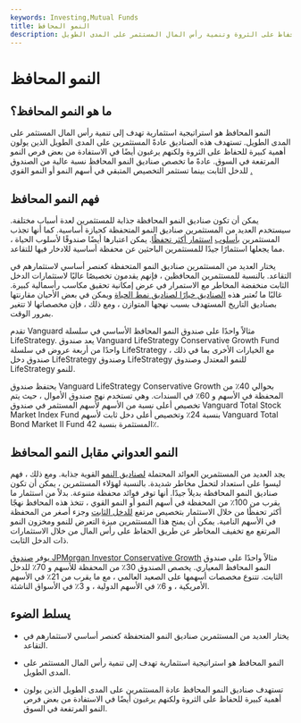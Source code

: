 ```yaml
---
keywords: Investing,Mutual Funds
title: النمو المحافظ
description: النمو المحافظ هو استراتيجية استثمارية تهدف إلى الحفاظ على الثروة وتنمية رأس المال المستثمر على المدى الطويل.
---
```


# النمو المحافظ
## ما هو النمو المحافظ؟

النمو المحافظ هو استراتيجية استثمارية تهدف إلى تنمية رأس المال المستثمر على المدى الطويل. تستهدف هذه الصناديق عادةً المستثمرين على المدى الطويل الذين يولون أهمية كبيرة للحفاظ على الثروة ولكنهم يرغبون أيضًا في الاستفادة من بعض فرص النمو المرتفعة في السوق. عادةً ما تخصص صناديق النمو المحافظ نسبة عالية من الصندوق للدخل الثابت بينما تستثمر التخصيص المتبقي في أسهم النمو أو النمو القوي [.](/growthstock)

## فهم النمو المحافظ

يمكن أن تكون صناديق النمو المحافظة جذابة للمستثمرين لعدة أسباب مختلفة. سيستخدم العديد من المستثمرين صناديق النمو المتحفظة كحيازة أساسية. كما أنها تجذب المستثمرين [بأسلوب](/investmentstyle) [استثمار أكثر تحفظًا](/investmentstyle). يمكن اعتبارها أيضًا صندوقًا لأسلوب الحياة ، مما يجعلها استثمارًا جيدًا للمستثمرين الباحثين عن محفظة أساسية للادخار فيها للتقاعد.

يختار العديد من المستثمرين صناديق النمو المتحفظة كعنصر أساسي لاستثمارهم في التقاعد. بالنسبة للمستثمرين المحافظين ، فإنهم يقدمون تخصيصًا عاليًا لاستثمارات الدخل الثابت منخفضة المخاطر مع الاستمرار في عرض إمكانية تحقيق مكاسب رأسمالية كبيرة. غالبًا ما تُعتبر هذه [الصناديق خيارًا لصناديق نمط الحياة](/lifestylefund) ويمكن في بعض الأحيان مقارنتها بصناديق التاريخ المستهدف بسبب نهجها المتوازن ، ومع ذلك ، فإن مخصصاتها لا تتغير بمرور الوقت.

تقدم Vanguard مثالاً واحدًا على صندوق النمو المحافظ الأساسي في سلسلة LifeStrategy. يعد صندوق Vanguard LifeStrategy Conservative Growth Fund واحدًا من أربعة عروض في سلسلة LifeStrategy ، مع الخيارات الأخرى بما في ذلك صندوق دخل LifeStrategy وصندوق LifeStrategy للنمو المعتدل وصندوق LifeStrategy للنمو.

يحتفظ صندوق Vanguard LifeStrategy Conservative Growth بحوالي 40٪ من المحفظة في الأسهم و 60٪ في السندات. وهي تستخدم نهج صندوق الأموال ، حيث يتم تخصيص أعلى نسبة من الأسهم لأسهم المستثمر في صندوق Vanguard Total Stock Market Index Fund بنسبة 24٪ وتخصيص أعلى دخل ثابت لأسهم Vanguard Total Bond Market II Fund المستثمرة بنسبة 42٪.

## النمو العدواني مقابل النمو المحافظ

يجد العديد من المستثمرين العوائد المحتملة [لصناديق النمو](/aggressivegrowthfund) القوية جذابة. ومع ذلك ، فهم ليسوا على استعداد لتحمل مخاطر شديدة. بالنسبة لهؤلاء المستثمرين ، يمكن أن تكون صناديق النمو المحافظة بديلاً جيدًا. أنها توفر فوائد محفظة متنوعة. بدلاً من استثمار ما يقرب من 100٪ من المحفظة في أسهم النمو أو النمو القوي ، تتخذ هذه المحافظ نهجًا أكثر تحفظًا من خلال الاستثمار بتخصيص مرتفع [للدخل الثابت](/fixedincome) وجزء أصغر من المحفظة في الأسهم النامية. يمكن أن يمنح هذا المستثمرين ميزة التعرض للنمو ومخزون النمو المرتفع مع تخفيف المخاطر عن طريق الحفاظ على رأس المال من خلال الاستثمارات ذات الدخل الثابت.

يوفر [صندوق JPMorgan Investor Conservative Growth](/portfolio) مثالاً واحدًا على صندوق النمو المحافظ المعياري. يخصص الصندوق 30٪ من المحفظة للأسهم و 70٪ للدخل الثابت. تتنوع مخصصات أسهمها على الصعيد العالمي ، مع ما يقرب من 21٪ في الأسهم الأمريكية ، و 6٪ في الأسهم الدولية ، و 3٪ في الأسواق الناشئة.

## يسلط الضوء

- يختار العديد من المستثمرين صناديق النمو المتحفظة كعنصر أساسي لاستثمارهم في التقاعد.

- النمو المحافظ هو استراتيجية استثمارية تهدف إلى تنمية رأس المال المستثمر على المدى الطويل.

- تستهدف صناديق النمو المحافظ عادة المستثمرين على المدى الطويل الذين يولون أهمية كبيرة للحفاظ على الثروة ولكنهم يرغبون أيضًا في الاستفادة من بعض فرص النمو المرتفعة في السوق.

